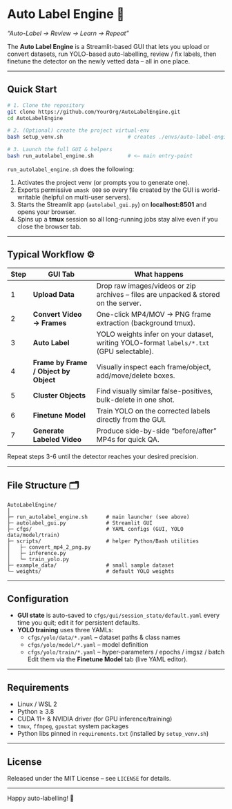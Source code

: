 # Auto Label Engine 🚀  
_“Auto-Label → Review → Learn → Repeat”_

The **Auto Label Engine** is a Streamlit-based GUI that lets you upload or convert datasets, run YOLO-based auto-labelling, review / fix labels, then finetune the detector on the newly vetted data – all in one place.

---

## Quick Start

```bash
# 1. Clone the repository
git clone https://github.com/YourOrg/AutoLabelEngine.git
cd AutoLabelEngine

# 2. (Optional) create the project virtual-env
bash setup_venv.sh                     # creates ./envs/auto-label-engine

# 3. Launch the full GUI & helpers
bash run_autolabel_engine.sh           # <— main entry-point
```

`run_autolabel_engine.sh` does the following:

1. Activates the project venv (or prompts you to generate one).  
2. Exports permissive `umask 000` so every file created by the GUI is world-writable (helpful on multi-user servers).  
3. Starts the Streamlit app (`autolabel_gui.py`) on **localhost:8501** and opens your browser.  
4. Spins up a **tmux** session so all long-running jobs stay alive even if you close the browser tab.

---

## Typical Workflow ⚙️

| Step | GUI Tab | What happens |
|------|---------|--------------|
| 1 | **Upload Data** | Drop raw images/videos or zip archives – files are unpacked & stored on the server. |
| 2 | **Convert Video → Frames** | One-click MP4/MOV → PNG frame extraction (background tmux). |
| 3 | **Auto Label** | YOLO weights infer on your dataset, writing YOLO-format `labels/*.txt` (GPU selectable). |
| 4 | **Frame by Frame / Object by Object** | Visually inspect each frame/object, add/move/delete boxes. |
| 5 | **Cluster Objects** | Find visually similar false-positives, bulk-delete in one shot. |
| 6 | **Finetune Model** | Train YOLO on the corrected labels directly from the GUI. |
| 7 | **Generate Labeled Video** | Produce side-by-side “before/after” MP4s for quick QA. |

Repeat steps 3-6 until the detector reaches your desired precision.

---

## File Structure 🗂️

```text
AutoLabelEngine/
│
├─ run_autolabel_engine.sh      # main launcher (see above)
├─ autolabel_gui.py             # Streamlit GUI
├─ cfgs/                        # YAML configs (GUI, YOLO data/model/train)
├─ scripts/                     # helper Python/Bash utilities
│   ├─ convert_mp4_2_png.py
│   ├─ inference.py
│   └─ train_yolo.py
├─ example_data/                # small sample dataset
└─ weights/                     # default YOLO weights
```

---

## Configuration

* **GUI state** is auto-saved to `cfgs/gui/session_state/default.yaml` every time you quit; edit it for persistent defaults.  
* **YOLO training** uses three YAMLs:  
  * `cfgs/yolo/data/*.yaml`   – dataset paths & class names  
  * `cfgs/yolo/model/*.yaml`  – model definition  
  * `cfgs/yolo/train/*.yaml`  – hyper-parameters / epochs / imgsz / batch  
  Edit them via the **Finetune Model** tab (live YAML editor).

---

## Requirements

* Linux / WSL 2  
* Python ≥ 3.8  
* CUDA 11+ & NVIDIA driver (for GPU inference/training)  
* `tmux`, `ffmpeg`, `gpustat` system packages  
* Python libs pinned in `requirements.txt` (installed by `setup_venv.sh`)

---

## License

Released under the MIT License – see `LICENSE` for details.

---

Happy auto-labelling! 🤖